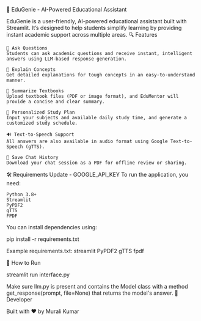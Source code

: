 📘 EduGenie - AI-Powered Educational Assistant

EduGenie is a user-friendly, AI-powered educational assistant built with Streamlit. It’s designed to help students simplify learning by providing instant academic support across multiple areas.
🔍 Features

    💬 Ask Questions
    Students can ask academic questions and receive instant, intelligent answers using LLM-based response generation.

    📘 Explain Concepts
    Get detailed explanations for tough concepts in an easy-to-understand manner.

    📄 Summarize Textbooks
    Upload textbook files (PDF or image format), and EduMentor will provide a concise and clear summary.

    📅 Personalized Study Plan
    Input your subjects and available daily study time, and generate a customized study schedule.

    🔊 Text-to-Speech Support
    All answers are also available in audio format using Google Text-to-Speech (gTTS).

    💾 Save Chat History
    Download your chat session as a PDF for offline review or sharing.

🛠 Requirements
Update  -  GOOGLE_API_KEY
To run the application, you need:

    Python 3.8+
    Streamlit
    PyPDF2
    gTTS
    FPDF

You can install dependencies using:

pip install -r requirements.txt

Example requirements.txt:
streamlit
PyPDF2
gTTS
fpdf

🚀 How to Run

streamlit run interface.py

Make sure llm.py is present and contains the Model class with a method get_response(prompt, file=None) that returns the model's answer.
👤 Developer

Built with ❤️ by Murali Kumar
